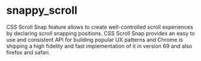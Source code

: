 # snappy_scroll
CSS Scroll Snap feature allows  to create well-controlled scroll experiences by declaring scroll snapping positions.
CSS Scroll Snap provides an easy to use and consistent API for building popular UX patterns and Chrome is shipping a high fidelity and fast implementation of it in version 69 and also firefox and safari.

